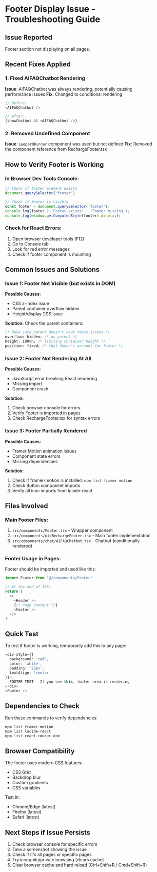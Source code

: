 # Footer Display Issue - Troubleshooting Guide

## Issue Reported
Footer section not displaying on all pages.

## Recent Fixes Applied

### 1. Fixed AIFAQChatbot Rendering
**Issue**: AIFAQChatbot was always rendering, potentially causing performance issues
**Fix**: Changed to conditional rendering
```typescript
// Before:
<AIFAQChatbot />

// After:
{showChatbot && <AIFAQChatbot />}
```

### 2. Removed Undefined Component
**Issue**: `LeopardRunner` component was used but not defined
**Fix**: Removed the component reference from RechargeFooter.tsx

## How to Verify Footer is Working

### In Browser Dev Tools Console:
```javascript
// Check if footer element exists
document.querySelector('footer')

// Check if footer is visible
const footer = document.querySelector('footer');
console.log(footer ? 'Footer exists' : 'Footer missing');
console.log(window.getComputedStyle(footer).display);
```

### Check for React Errors:
1. Open browser developer tools (F12)
2. Go to Console tab
3. Look for red error messages
4. Check if footer component is mounting

## Common Issues and Solutions

### Issue 1: Footer Not Visible (but exists in DOM)
**Possible Causes:**
- CSS z-index issue
- Parent container overflow hidden
- Height/display CSS issue

**Solution:**
Check the parent containers:
```css
/* Make sure parent doesn't have these issues */
overflow: hidden; /* on parent */
height: 100vh; /* limiting container height */
position: fixed; /* that doesn't account for footer */
```

### Issue 2: Footer Not Rendering At All
**Possible Causes:**
- JavaScript error breaking React rendering
- Missing import
- Component crash

**Solution:**
1. Check browser console for errors
2. Verify Footer is imported in pages
3. Check RechargeFooter.tsx for syntax errors

### Issue 3: Footer Partially Rendered
**Possible Causes:**
- Framer Motion animation issues
- Component state errors
- Missing dependencies

**Solution:**
1. Check if framer-motion is installed: `npm list framer-motion`
2. Check Button component imports
3. Verify all icon imports from lucide-react

## Files Involved

### Main Footer Files:
1. `src/components/Footer.tsx` - Wrapper component
2. `src/components/ui/RechargeFooter.tsx` - Main footer implementation
3. `src/components/chat/AIFAQChatbot.tsx` - Chatbot (conditionally rendered)

### Footer Usage in Pages:
Footer should be imported and used like this:
```typescript
import Footer from '@/components/Footer'

// At the end of JSX:
return (
  <>
    <Header />
    {/* Page content */}
    <Footer />
  </>
)
```

## Quick Test

To test if footer is working, temporarily add this to any page:
```typescript
<div style={{
  background: 'red',
  color: 'white',
  padding: '20px',
  textAlign: 'center'
}}>
  FOOTER TEST - If you see this, footer area is rendering
</div>
<Footer />
```

## Dependencies to Check

Run these commands to verify dependencies:
```bash
npm list framer-motion
npm list lucide-react
npm list react-router-dom
```

## Browser Compatibility

The footer uses modern CSS features:
- CSS Grid
- Backdrop blur
- Custom gradients
- CSS variables

Test in:
- Chrome/Edge (latest)
- Firefox (latest)
- Safari (latest)

## Next Steps if Issue Persists

1. Check browser console for specific errors
2. Take a screenshot showing the issue
3. Check if it's all pages or specific pages
4. Try incognito/private browsing (clears cache)
5. Clear browser cache and hard reload (Ctrl+Shift+R / Cmd+Shift+R)


